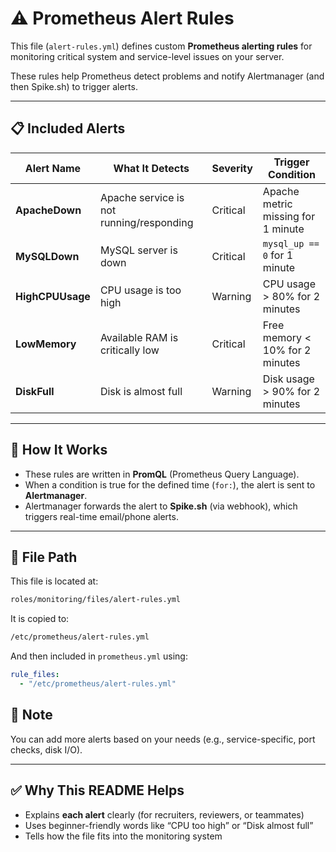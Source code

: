 # ⚠️ Prometheus Alert Rules

This file (`alert-rules.yml`) defines custom **Prometheus alerting rules** for monitoring critical system and service-level issues on your server.

These rules help Prometheus detect problems and notify Alertmanager (and then Spike.sh) to trigger alerts.

---

## 📋 Included Alerts

| Alert Name     | What It Detects                         | Severity  | Trigger Condition                     |
|----------------|------------------------------------------|-----------|----------------------------------------|
| **ApacheDown** | Apache service is not running/responding | Critical  | Apache metric missing for 1 minute     |
| **MySQLDown**  | MySQL server is down                    | Critical  | `mysql_up == 0` for 1 minute           |
| **HighCPUUsage** | CPU usage is too high                  | Warning   | CPU usage > 80% for 2 minutes          |
| **LowMemory**  | Available RAM is critically low         | Critical  | Free memory < 10% for 2 minutes        |
| **DiskFull**   | Disk is almost full                     | Warning   | Disk usage > 90% for 2 minutes         |

---

## 💬 How It Works

- These rules are written in **PromQL** (Prometheus Query Language).
- When a condition is true for the defined time (`for:`), the alert is sent to **Alertmanager**.
- Alertmanager forwards the alert to **Spike.sh** (via webhook), which triggers real-time email/phone alerts.

---

## 📂 File Path

This file is located at:
```bash
roles/monitoring/files/alert-rules.yml
```
It is copied to:

```bash
/etc/prometheus/alert-rules.yml
```
And then included in `prometheus.yml` using:

```yaml
rule_files:
  - "/etc/prometheus/alert-rules.yml"
```
## 📝 Note
You can add more alerts based on your needs (e.g., service-specific, port checks, disk I/O).

---

## ✅ Why This README Helps

- Explains **each alert** clearly (for recruiters, reviewers, or teammates)
- Uses beginner-friendly words like “CPU too high” or “Disk almost full”
- Tells how the file fits into the monitoring system

